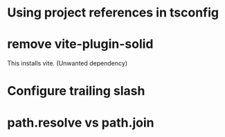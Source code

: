 # Using project references in tsconfig

# remove vite-plugin-solid

This installs vite. (Unwanted dependency)

# Configure trailing slash

# path.resolve vs path.join
